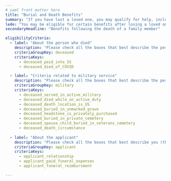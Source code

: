 ```yaml
---
# yaml front matter here
title: "Burial and Death Benefits"
summary: "If you have lost a loved one, you may qualify for help, including help with burial costs, financial support, and more."
lede: "You may be eligible for certain benefits after losing a loved one. Please answer the following questions to help us estimate what benefits might be available to help you during this time, including burial support and memorials for veterans and financial support for surviving spouses and children. We work closely with federal agencies to make our estimates accurate, but no benefits are guaranteed until you apply for them directly with each agency."
secondaryHeadline: "Benefits following the death of a family member"

eligibilityCriteria:
  - label: "About the person who died"
    description: "Please check all the boxes that best describe the person who died."
    criteriaGroupKey: deceased
    criteriaKeys:
      - deceased_paid_into_SS
      - deceased_died_of_COVID

  - label: "Criteria related to military service"
    description: "Please check all the boxes that best describe the person who died."
    criteriaGroupKey: military
    criteriaKeys:
      - deceased_served_in_active_military
      - deceased_died_while_on_active_duty
      - deceased_death_location_is_US
      - deceased_buried_in_unmarked_grave
      - deceased_headstone_is_privately_purchased
      - deceased_buried_in_private_cemetery
      - deceased_spouse_child_buried_in_veterans_cemetery
      - deceased_death_circumstance
 
  - label: "About the applicant"
    description: "Please check all the boxes that best describe you (the person who will be applying for benefits)."
    criteriaGroupKey: applicant
    criteriaKeys:
      - applicant_relationship
      - applicant_paid_funeral_expenses
      - applicant_funeral_reimbursment

---
```

